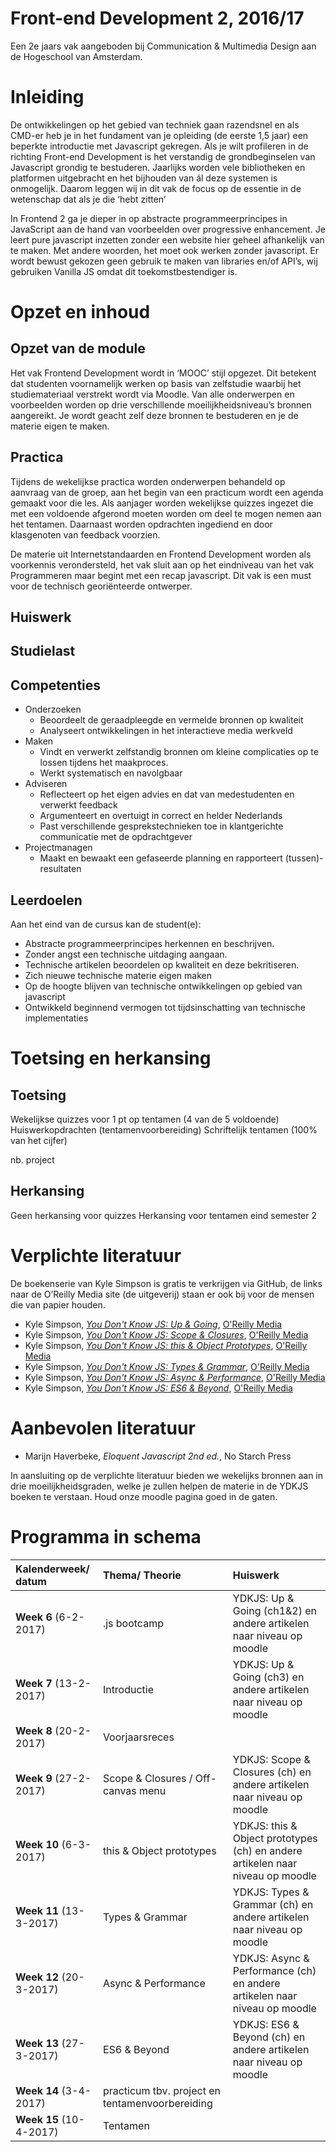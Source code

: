 # Front-end Development 2, 2016/17
Een 2e jaars vak aangeboden bij Communication & Multimedia Design aan de Hogeschool van Amsterdam. 

# Inleiding
De ontwikkelingen op het gebied van techniek gaan razendsnel en als CMD-er heb je in het fundament van je opleiding (de eerste 1,5 jaar) een beperkte introductie met Javascript gekregen. Als je wilt profileren in de richting Front-end Development is het verstandig de grondbeginselen van Javascript grondig te bestuderen. Jaarlijks worden vele bibliotheken en platformen uitgebracht en het bijhouden van ál deze systemen is onmogelijk. Daarom leggen wij in dit vak de focus op de essentie in de wetenschap dat als je die ‘hebt zitten’

​In Frontend 2 ga je dieper in op abstracte programmeerprincipes in JavaScript aan de hand van voorbeelden over progressive enhancement. Je leert pure javascript inzetten zonder een website hier geheel afhankelijk van te maken. Met andere woorden, het moet ook werken zonder javascript. Er wordt bewust gekozen geen gebruik te maken van libraries en/of API’s, wij gebruiken Vanilla JS omdat dit toekomstbestendiger is.

# Opzet en inhoud

## Opzet van de module
Het vak Frontend Development wordt in ‘MOOC’ stijl opgezet. Dit betekent dat studenten voornamelijk werken op basis van zelfstudie waarbij het studiemateriaal verstrekt wordt via Moodle. Van alle onderwerpen en voorbeelden worden op drie verschillende moeilijkheidsniveau’s bronnen aangereikt. Je wordt geacht zelf deze bronnen te bestuderen en je de materie eigen te maken. 

## Practica
Tijdens de wekelijkse practica worden onderwerpen behandeld op aanvraag van de groep, aan het begin van een practicum wordt een agenda gemaakt voor die les. Als aanjager worden wekelijkse quizzes ingezet die met een voldoende afgerond moeten worden om deel te mogen nemen aan het tentamen. Daarnaast worden opdrachten ingediend en door klasgenoten van feedback voorzien.

​De materie uit Internetstandaarden en Frontend Development worden als voorkennis verondersteld, het vak sluit aan op het eindniveau van het vak Programmeren maar begint met een recap javascript. Dit vak is een must voor de technisch georiënteerde ontwerper.​

## Huiswerk

## Studielast

## Competenties
- Onderzoeken
	- Beoordeelt de geraadpleegde en vermelde bronnen op kwaliteit
	- Analyseert ontwikkelingen in het interactieve media werkveld
- Maken
	- Vindt en verwerkt zelfstandig bronnen om kleine complicaties op te lossen tijdens het maakproces.
	- Werkt systematisch en navolgbaar
- Adviseren
	- Reflecteert op het eigen advies en dat van medestudenten en verwerkt feedback
	- Argumenteert en overtuigt in correct en helder Nederlands
	- Past verschillende gesprekstechnieken toe in klantgerichte communicatie met de opdrachtgever
- Projectmanagen
	- Maakt en bewaakt een gefaseerde planning en rapporteert (tussen)-resultaten

## Leerdoelen
Aan het eind van de cursus kan de student(e):

- Abstracte programmeerprincipes herkennen en beschrijven.
- Zonder angst een technische uitdaging aangaan.
- Technische artikelen beoordelen op kwaliteit en deze bekritiseren.
- Zich nieuwe technische materie eigen maken
- Op de hoogte blijven van technische ontwikkelingen op gebied van javascript 
- Ontwikkeld beginnend vermogen tot tijdsinschatting van technische implementaties

# Toetsing en herkansing

## Toetsing
Wekelijkse quizzes voor 1 pt op tentamen (4 van de 5 voldoende)
Huiswerkopdrachten (tentamenvoorbereiding)
Schriftelijk tentamen (100% van het cijfer)

nb. project 

## Herkansing
Geen herkansing voor quizzes
Herkansing voor tentamen eind semester 2

# Verplichte literatuur
De boekenserie van Kyle Simpson is gratis te verkrijgen via GitHub, de links naar de O’Reilly Media site (de uitgeverij) staan er ook bij voor de mensen die van papier houden.

- Kyle Simpson, [*You Don't Know JS: Up & Going*](https://github.com/getify/You-Dont-Know-JS/blob/master/up%20&%20going/README.md#you-dont-know-js-up--going), [O'Reilly Media](http://shop.oreilly.com/product/0636920039303.do)
- Kyle Simpson, [*You Don't Know JS: Scope & Closures*](https://github.com/getify/You-Dont-Know-JS/blob/master/scope%20&%20closures/README.md#you-dont-know-js-scope--closures), [O'Reilly Media](http://shop.oreilly.com/product/0636920026327.do)
- Kyle Simpson, [*You Don't Know JS: this & Object Prototypes*](https://github.com/getify/You-Dont-Know-JS/blob/master/this%20&%20object%20prototypes/README.md#you-dont-know-js-this--object-prototypes), [O'Reilly Media](http://shop.oreilly.com/product/0636920033738.do)
- Kyle Simpson, [*You Don't Know JS: Types & Grammar*](https://github.com/getify/You-Dont-Know-JS/blob/master/types%20&%20grammar/README.md#you-dont-know-js-types--grammar), [O'Reilly Media](http://shop.oreilly.com/product/0636920033745.do)
- Kyle Simpson, [*You Don't Know JS: Async & Performance*](https://github.com/getify/You-Dont-Know-JS/blob/master/async%20&%20performance/README.md#you-dont-know-js-async--performance), [O'Reilly Media](http://shop.oreilly.com/product/0636920033752.do)
- Kyle Simpson, [*You Don't Know JS: ES6 & Beyond*](https://github.com/getify/You-Dont-Know-JS/blob/master/es6%20&%20beyond/README.md#you-dont-know-js-es6--beyond), [O'Reilly Media](http://shop.oreilly.com/product/0636920033769.do)

# Aanbevolen literatuur
- Marijn Haverbeke, *Eloquent Javascript 2nd ed.*, No Starch Press

In aansluiting op de verplichte literatuur bieden we wekelijks bronnen aan in drie moeilijkheidsgraden, welke je zullen helpen de materie in de YDKJS boeken te verstaan. Houd onze moodle pagina goed in de gaten.

# Programma in schema

| Kalenderweek/ datum | Thema/ Theorie | Huiswerk |
|:---|:---|:---|
| **Week 6** (6-2-2017) | .js bootcamp | YDKJS: Up & Going (ch1&2) en andere artikelen naar niveau op moodle |
| **Week 7** (13-2-2017) | Introductie | YDKJS: Up & Going (ch3) en andere artikelen naar niveau op moodle |
| **Week 8** (20-2-2017) | Voorjaarsreces |  |
| **Week 9** (27-2-2017) | Scope & Closures / Off-canvas menu | YDKJS: Scope & Closures (ch) en andere artikelen naar niveau op moodle |
| **Week 10** (6-3-2017) | this & Object prototypes | YDKJS: this & Object prototypes (ch) en andere artikelen naar niveau op moodle |
| **Week 11** (13-3-2017) | Types & Grammar | YDKJS: Types & Grammar (ch) en andere artikelen naar niveau op moodle |
| **Week 12** (20-3-2017) | Async & Performance | YDKJS: Async & Performance (ch) en andere artikelen naar niveau op moodle |
| **Week 13** (27-3-2017) | ES6 & Beyond | YDKJS: ES6 & Beyond (ch) en andere artikelen naar niveau op moodle |
| **Week 14** (3-4-2017) | practicum tbv. project en tentamenvoorbereiding |  |
| **Week 15** (10-4-2017) | Tentamen |  |

 